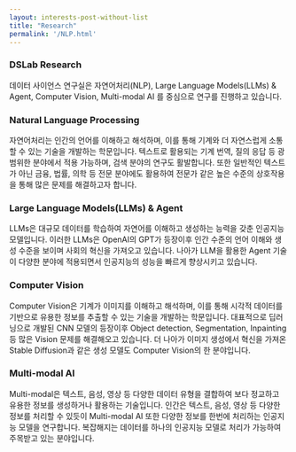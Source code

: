 ```yaml
---
layout: interests-post-without-list
title: "Research"
permalink: '/NLP.html'
---
```

### DSLab Research

데이터 사이언스 연구실은 자연어처리(NLP), Large Language Models(LLMs) & Agent, Computer Vision, Multi-modal AI 를 중심으로 연구를 진행하고 있습니다.

### Natural Language Processing

자연어처리는 인간의 언어를 이해하고 해석하며, 이를 통해 기계와 더 자연스럽게 소통할 수 있는 기술을 개발하는 학문입니다. 텍스트로 활용되는 기계 번역, 질의 응답 등 광범위한 분야에서 적용 가능하며, 검색 분야의 연구도 활발합니다. 또한 일반적인 텍스트가 아닌 금융, 법률, 의학 등 전문 분야에도 활용하여 전문가 같은 높은 수준의 상호작용을 통해 많은 문제를 해결하고자 합니다. 

### Large Language Models(LLMs) & Agent

LLMs은 대규모 데이터를 학습하여 자연어를 이해하고 생성하는 능력을 갖춘 인공지능 모델입니다. 이러한 LLMs은 OpenAI의 GPT가 등장이후 인간 수준의 언어 이해와 생성 수준을 보이며 사회의 혁신을 가져오고 있습니다. 나아가 LLM을 활용한 Agent 기술이 다양한 분야에 적용되면서 인공지능의 성능을 빠르게 향상시키고 있습니다.

### Computer Vision

Computer Vision은 기계가 이미지를 이해하고 해석하며, 이를 통해 시각적 데이터를 기반으로 유용한 정보를 추출할 수 있는 기술을 개발하는 학문입니다. 대표적으로 딥러닝으로 개발된 CNN 모델의 등장이후 Object detection, Segmentation, Inpainting 등 많은 Vision 문제를 해결해오고 있습니다. 더 나아가 이미지 생성에서 혁신을 가져온 Stable Diffusion과 같은 생성 모델도 Computer Vision의 한 분야입니다.

### Multi-modal AI

Multi-modal은 텍스트, 음성, 영상 등 다양한 데이터 유형을 결합하여 보다 정교하고 유용한 정보를 생성하거나 활용하는 기술입니다. 인간은 텍스트, 음성, 영상 등 다양한 정보를 처리할 수 있듯이 Multi-modal AI 또한 다양한 정보를 한번에 처리하는 인공지능 모델을 연구합니다. 복잡해지는 데이터를 하나의 인공지능 모델로 처리가 가능하여 주목받고 있는 분야입니다.